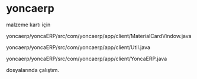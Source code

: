 # yoncaerp
malzeme kartı için

yoncaerp/yoncaERP/src/com/yoncaerp/app/client/MaterialCardVindow.java

yoncaerp/yoncaERP/src/com/yoncaerp/app/client/Util.java

yoncaerp/yoncaERP/src/com/yoncaerp/app/client/YoncaERP.java

dosyalarında çalıştım.
